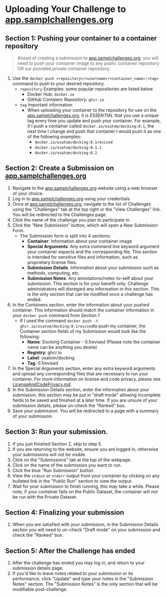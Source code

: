 # Uploading Your Challenge to [app.samplchallenges.org](https://app.samplchallenges.org/)

## Section 1: Pushing your container to a container repository
> Ahead of creating a submission to [app.samplchallenges.org](https://app.samplchallenges.org/), you will need to push your container image to any public container repository OR our provided private container repository. 
1. Use the `docker push <repository>/<username>/<container_name>:<tag>` command to push to your desired repository.
   * `repository` Examples: some popular repositories are listed below
     * Docker Hub: `docker.io`
     * GitHub Contaienr Repository: `ghcr.io`
   * `tag` Important information
     * When uploading your container to the repository for use on the [app.samplchallenges.org](https://app.samplchallenges.org/), it is *ESSENTIAL* that you use a unique tag every time you update and push your container. For example, if I push a container called `docker.io/osatom/docking:0.1`, the next time I change and push that container I would push it as one of the following examples:
        * `docker.io/osatom/docking:0.1revised`
        * `docker.io/osatom/docking:0.1.1`
        * `docker.io/osatom/docking:0.2`

## Section 2: Create a Submission on [app.samplchallenges.org](https://app.samplchallenges.org/)
1. Navigate to the [app.samplchallenges.org](https://app.samplchallenges.org/) website using a web browser of your choice.
2. Log in to [app.samplchallenges.org](https://app.samplchallenges.org/) using your credentials
3. Once at [app.samplchallenges.org](https://app.samplchallenges.org/), navigate to the list of Challenges using the "Challenges" tab at the top right or the "View Challenges" link. You will be redirected to the Challenges page. 
4. Click the name of the challenge you plan to participate in.
5. Click the "New Submission" button, which will open a New Submission Form. 
   * The Submission form is split into 4 sections: 
     * **Container**: Information about your container image
     * **Special Arguments**: Any extra command line keyword argument your container expects and the corresponding file. This section is intended for sensitive files and information, such as proprietary license files. 
     * **Submission Details**: Information about your submission such as methods, computing, etc.  
     * **Submission Notes**: Any annotations/notes-to-self about your submission. This section is for your benefit only. Challenge administrators will disregard any information in this section. This is the only section that can be modified once a challenge has ended.
7. In the Containers section, enter the information about your pushed container. This information should match the container information in your `docker push` command from Section 1
   * If I used the command `docker push -t ghcr.io/osatom/docking:0.1revised`to push my container, the Container section fields of my Submission would look like the following:
      * **Name**: Docking Container - 0.1revised (Please note the container name can be anything you desire)
      * **Registry**: ghcr.io
      * **Label**: osatom/docking
      * **Tag**: 0.1revised
9. In the Special Arguments section, enter any extra keyword arguments and upload any corresponding files that are necessary to run your container. For more information on license and code privacy, please see [LicenseAndCodePrivacy.md](https://github.com/samplchallenges/SAMPL-containers/blob/main/tutorials/LicenseAndCodePrivacy.md).
10. In the Submission Details section, enter the information about your submission, this section may be put in "draft mode" allowing incomplete fields to be saved and finished at a later time. If you are unsure of your submission details, please un-check the "Ranked" box. 
12. Save your submission. You will be redirected to a page with a summary of your submission.

## Section 3: Run your submission.
1. If you just finished Section 2, skip to step 5.
2. If you are returning to the website, ensure you are logged in, otherwise your submissions will not be visible.
3. Click on the "Submissions" tab at the top of the webpage.
4. Click on the name of the submission you want to run.
5. Click the blue "Run Submission" button. 
6. View the `stdout` or `stderr` output from your container by clicking on any bulleted link in the "Public Run" section to view the output.
7. Wait for your submission to finish running, this may take a while. Please note, if your container fails on the Public Dataset, the container will not be run with the Private Dataset.

## Section 4: Finalizing your submission
1. When you are satisfied with your submission, in the Submission Details section you will need to un-check "Draft mode" on your submission and check the "Ranked" box.

## Section 5: After the Challenge has ended
1. After the challenge has ended you may log in, and return to your submission details page.
2. If you'd like to leave notes related to your submission or its performance, click "Update" and type your notes in the "Submission Notes" section. The "Submission Notes" is the only section that will be modifiable post-challenge.



